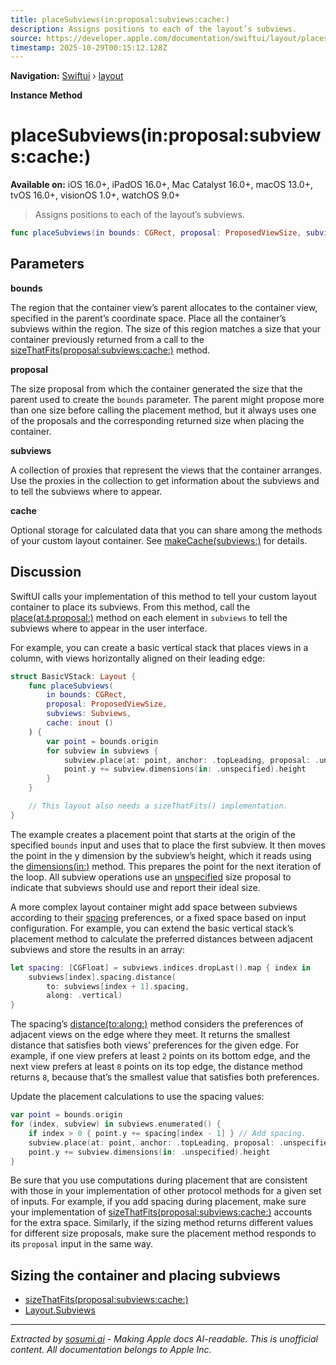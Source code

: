 ```yaml
---
title: placeSubviews(in:proposal:subviews:cache:)
description: Assigns positions to each of the layout’s subviews.
source: https://developer.apple.com/documentation/swiftui/layout/placesubviews(in:proposal:subviews:cache:)
timestamp: 2025-10-29T00:15:12.128Z
---
```


**Navigation:** [Swiftui](/documentation/swiftui) › [layout](/documentation/swiftui/layout)

**Instance Method**

# placeSubviews(in:proposal:subviews:cache:)

**Available on:** iOS 16.0+, iPadOS 16.0+, Mac Catalyst 16.0+, macOS 13.0+, tvOS 16.0+, visionOS 1.0+, watchOS 9.0+

> Assigns positions to each of the layout’s subviews.

```swift
func placeSubviews(in bounds: CGRect, proposal: ProposedViewSize, subviews: Self.Subviews, cache: inout Self.Cache)
```

## Parameters

**bounds**

The region that the container view’s parent allocates to the container view, specified in the parent’s coordinate space. Place all the container’s subviews within the region. The size of this region matches a size that your container previously returned from a call to the [sizeThatFits(proposal:subviews:cache:)](/documentation/swiftui/layout/sizethatfits(proposal:subviews:cache:)) method.



**proposal**

The size proposal from which the container generated the size that the parent used to create the `bounds` parameter. The parent might propose more than one size before calling the placement method, but it always uses one of the proposals and the corresponding returned size when placing the container.



**subviews**

A collection of proxies that represent the views that the container arranges. Use the proxies in the collection to get information about the subviews and to tell the subviews where to appear.



**cache**

Optional storage for calculated data that you can share among the methods of your custom layout container. See [makeCache(subviews:)](/documentation/swiftui/layout/makecache(subviews:)) for details.



## Discussion

SwiftUI calls your implementation of this method to tell your custom layout container to place its subviews. From this method, call the [place(at:anchor:proposal:)](/documentation/swiftui/layoutsubview/place(at:anchor:proposal:)) method on each element in `subviews` to tell the subviews where to appear in the user interface.

For example, you can create a basic vertical stack that places views in a column, with views horizontally aligned on their leading edge:

```swift
struct BasicVStack: Layout {
    func placeSubviews(
        in bounds: CGRect,
        proposal: ProposedViewSize,
        subviews: Subviews,
        cache: inout ()
    ) {
        var point = bounds.origin
        for subview in subviews {
            subview.place(at: point, anchor: .topLeading, proposal: .unspecified)
            point.y += subview.dimensions(in: .unspecified).height
        }
    }

    // This layout also needs a sizeThatFits() implementation.
}
```

The example creates a placement point that starts at the origin of the specified `bounds` input and uses that to place the first subview. It then moves the point in the y dimension by the subview’s height, which it reads using the [dimensions(in:)](/documentation/swiftui/layoutsubview/dimensions(in:)) method. This prepares the point for the next iteration of the loop. All subview operations use an [unspecified](/documentation/swiftui/proposedviewsize/unspecified) size proposal to indicate that subviews should use and report their ideal size.

A more complex layout container might add space between subviews according to their [spacing](/documentation/swiftui/layoutsubview/spacing) preferences, or a fixed space based on input configuration. For example, you can extend the basic vertical stack’s placement method to calculate the preferred distances between adjacent subviews and store the results in an array:

```swift
let spacing: [CGFloat] = subviews.indices.dropLast().map { index in
    subviews[index].spacing.distance(
        to: subviews[index + 1].spacing,
        along: .vertical)
}
```

The spacing’s [distance(to:along:)](/documentation/swiftui/viewspacing/distance(to:along:)) method considers the preferences of adjacent views on the edge where they meet. It returns the smallest distance that satisfies both views’ preferences for the given edge. For example, if one view prefers at least `2` points on its bottom edge, and the next view prefers at least `8` points on its top edge, the distance method returns `8`, because that’s the smallest value that satisfies both preferences.

Update the placement calculations to use the spacing values:

```swift
var point = bounds.origin
for (index, subview) in subviews.enumerated() {
    if index > 0 { point.y += spacing[index - 1] } // Add spacing.
    subview.place(at: point, anchor: .topLeading, proposal: .unspecified)
    point.y += subview.dimensions(in: .unspecified).height
}
```

Be sure that you use computations during placement that are consistent with those in your implementation of other protocol methods for a given set of inputs. For example, if you add spacing during placement, make sure your implementation of [sizeThatFits(proposal:subviews:cache:)](/documentation/swiftui/layout/sizethatfits(proposal:subviews:cache:)) accounts for the extra space. Similarly, if the sizing method returns different values for different size proposals, make sure the placement method responds to its `proposal` input in the same way.

## Sizing the container and placing subviews

- [sizeThatFits(proposal:subviews:cache:)](/documentation/swiftui/layout/sizethatfits(proposal:subviews:cache:))
- [Layout.Subviews](/documentation/swiftui/layout/subviews)

---

*Extracted by [sosumi.ai](https://sosumi.ai) - Making Apple docs AI-readable.*
*This is unofficial content. All documentation belongs to Apple Inc.*
